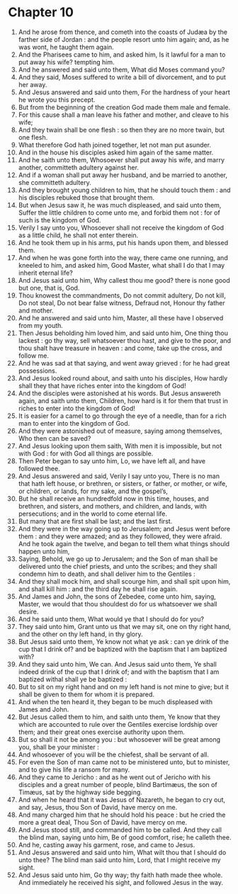 # Chapter 10

1. And he arose from thence, and cometh into the coasts of Judæa by the farther side of Jordan : and the people resort unto him again; and, as he was wont, he taught them again.
2. And the Pharisees came to him, and asked him, Is it lawful for a man to put away his wife? tempting him.
3. And he answered and said unto them, What did Moses command you?
4. And they said, Moses suffered to write a bill of divorcement, and to put her away.
5. And Jesus answered and said unto them, For the hardness of your heart he wrote you this precept.
6. But from the beginning of the creation God made them male and female.
7. For this cause shall a man leave his father and mother, and cleave to his wife;
8. And they twain shall be one flesh : so then they are no more twain, but one flesh.
9. What therefore God hath joined together, let not man put asunder.
10. And in the house his disciples asked him again of the same matter.
11. And he saith unto them, Whosoever shall put away his wife, and marry another, committeth adultery against her.
12. And if a woman shall put away her husband, and be married to another, she committeth adultery.
13. And they brought young children to him, that he should touch them : and his disciples rebuked those that brought them.
14. But when Jesus saw it, he was much displeased, and said unto them, Suffer the little children to come unto me, and forbid them not : for of such is the kingdom of God.
15. Verily I say unto you, Whosoever shall not receive the kingdom of God as a little child, he shall not enter therein.
16. And he took them up in his arms, put his hands upon them, and blessed them.
17. And when he was gone forth into the way, there came one running, and kneeled to him, and asked him, Good Master, what shall I do that I may inherit eternal life?
18. And Jesus said unto him, Why callest thou me good? there is none good but one, that is, God.
19. Thou knowest the commandments, Do not commit adultery, Do not kill, Do not steal, Do not bear false witness, Defraud not, Honour thy father and mother.
20. And he answered and said unto him, Master, all these have I observed from my youth.
21. Then Jesus beholding him loved him, and said unto him, One thing thou lackest : go thy way, sell whatsoever thou hast, and give to the poor, and thou shalt have treasure in heaven : and come, take up the cross, and follow me.
22. And he was sad at that saying, and went away grieved : for he had great possessions.
23. And Jesus looked round about, and saith unto his disciples, How hardly shall they that have riches enter into the kingdom of God!
24. And the disciples were astonished at his words. But Jesus answereth again, and saith unto them, Children, how hard is it for them that trust in riches to enter into the kingdom of God!
25. It is easier for a camel to go through the eye of a needle, than for a rich man to enter into the kingdom of God.
26. And they were astonished out of measure, saying among themselves, Who then can be saved?
27. And Jesus looking upon them saith, With men it is impossible, but not with God : for with God all things are possible.
28. Then Peter began to say unto him, Lo, we have left all, and have followed thee.
29. And Jesus answered and said, Verily I say unto you, There is no man that hath left house, or brethren, or sisters, or father, or mother, or wife, or children, or lands, for my sake, and the gospel’s,
30. But he shall receive an hundredfold now in this time, houses, and brethren, and sisters, and mothers, and children, and lands, with persecutions; and in the world to come eternal life.
31. But many that are first shall be last; and the last first.
32. And they were in the way going up to Jerusalem; and Jesus went before them : and they were amazed; and as they followed, they were afraid. And he took again the twelve, and began to tell them what things should happen unto him,
33. Saying, Behold, we go up to Jerusalem; and the Son of man shall be delivered unto the chief priests, and unto the scribes; and they shall condemn him to death, and shall deliver him to the Gentiles :
34. And they shall mock him, and shall scourge him, and shall spit upon him, and shall kill him : and the third day he shall rise again.
35. And James and John, the sons of Zebedee, come unto him, saying, Master, we would that thou shouldest do for us whatsoever we shall desire.
36. And he said unto them, What would ye that I should do for you?
37. They said unto him, Grant unto us that we may sit, one on thy right hand, and the other on thy left hand, in thy glory.
38. But Jesus said unto them, Ye know not what ye ask : can ye drink of the cup that I drink of? and be baptized with the baptism that I am baptized with?
39. And they said unto him, We can. And Jesus said unto them, Ye shall indeed drink of the cup that I drink of; and with the baptism that I am baptized withal shall ye be baptized :
40. But to sit on my right hand and on my left hand is not mine to give; but it shall be given to them for whom it is prepared.
41. And when the ten heard it, they began to be much displeased with James and John.
42. But Jesus called them to him, and saith unto them, Ye know that they which are accounted to rule over the Gentiles exercise lordship over them; and their great ones exercise authority upon them.
43. But so shall it not be among you : but whosoever will be great among you, shall be your minister :
44. And whosoever of you will be the chiefest, shall be servant of all.
45. For even the Son of man came not to be ministered unto, but to minister, and to give his life a ransom for many.
46. And they came to Jericho : and as he went out of Jericho with his disciples and a great number of people, blind Bartimæus, the son of Timæus, sat by the highway side begging.
47. And when he heard that it was Jesus of Nazareth, he began to cry out, and say, Jesus, thou Son of David, have mercy on me.
48. And many charged him that he should hold his peace : but he cried the more a great deal, Thou Son of David, have mercy on me.
49. And Jesus stood still, and commanded him to be called. And they call the blind man, saying unto him, Be of good comfort, rise; he calleth thee.
50. And he, casting away his garment, rose, and came to Jesus.
51. And Jesus answered and said unto him, What wilt thou that I should do unto thee? The blind man said unto him, Lord, that I might receive my sight.
52. And Jesus said unto him, Go thy way; thy faith hath made thee whole. And immediately he received his sight, and followed Jesus in the way.

